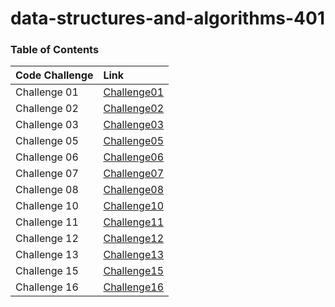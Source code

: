 # data-structures-and-algorithms-401

### Table of Contents

|      Code Challenge       |                 Link                   |
| :-------------------------| :------------------------------------- |
|     Challenge 01          |   [Challenge01](Challenge01/readme.md) |
|     Challenge 02          |   [Challenge02](Challenge02/readme.md) |
|     Challenge 03          |   [Challenge03](Challenge03/readme.md) |
|     Challenge 05          |   [Challenge05](Challenge05/readme.md) |
|     Challenge 06          |   [Challenge06](Challenge05/readme1.md)|
|     Challenge 07          |   [Challenge07](Challenge05/readme2.md)|
|     Challenge 08          |   [Challenge08](Challenge05/readme3.md)|
|     Challenge 10          |   [Challenge10](Challenge10/readme.md) |
|     Challenge 11          |   [Challenge11](Challenge10/readme1.md)|
|     Challenge 12          |   [Challenge12](Challenge10/readme2.md)|
|     Challenge 13          |   [Challenge13](Challenge10/readme4.md)|
|     Challenge 15          |   [Challenge15](Challenge10/readme3.md)|
|     Challenge 16          |   [Challenge16](Challenge10/readme5.md)|